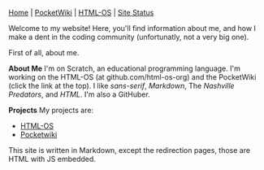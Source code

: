 [Home](https://grinthy.github.io) | [PocketWiki](https://grinthy.github.io/wiki/home.md) | [HTML-OS](https://github.com/html-os-org) | [Site Status](https://grinthy.github.io/status.md)



Welcome to my website! Here, you'll find information about me, and how I make a dent in the coding community (unfortunatly, not a very big one).

First of all, about me.

__About Me__
I'm on Scratch, an educational programming language. I'm working on the HTML-OS (at github.com/html-os-org) and the PocketWiki (click the link at the top). I like _sans-serif_, _Markdown_, The _Nashville Predators_, and _HTML_. I'm also a GitHuber.

__Projects__
My projects are:

- [HTML-OS](github.com/HTML-OS-ORG)
- [Pocketwiki](grinthy.github.io/wiki/home.md)

This site is written in Markdown, except the redirection pages, those are HTML with JS embedded.
